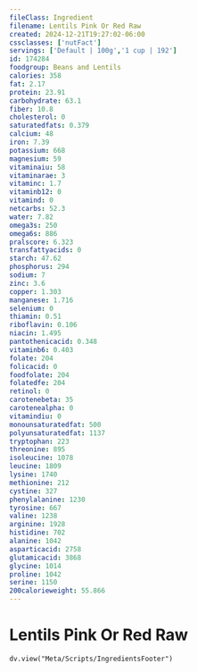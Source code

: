 ```yaml
---
fileClass: Ingredient
filename: Lentils Pink Or Red Raw
created: 2024-12-21T19:27:02-06:00
cssclasses: ['nutFact']
servings: ['Default | 100g','1 cup | 192']
id: 174284
foodgroup: Beans and Lentils
calories: 358
fat: 2.17
protein: 23.91
carbohydrate: 63.1
fiber: 10.8
cholesterol: 0
saturatedfats: 0.379
calcium: 48
iron: 7.39
potassium: 668
magnesium: 59
vitaminaiu: 58
vitaminarae: 3
vitaminc: 1.7
vitaminb12: 0
vitamind: 0
netcarbs: 52.3
water: 7.82
omega3s: 250
omega6s: 886
pralscore: 6.323
transfattyacids: 0
starch: 47.62
phosphorus: 294
sodium: 7
zinc: 3.6
copper: 1.303
manganese: 1.716
selenium: 0
thiamin: 0.51
riboflavin: 0.106
niacin: 1.495
pantothenicacid: 0.348
vitaminb6: 0.403
folate: 204
folicacid: 0
foodfolate: 204
folatedfe: 204
retinol: 0
carotenebeta: 35
carotenealpha: 0
vitamindiu: 0
monounsaturatedfat: 500
polyunsaturatedfat: 1137
tryptophan: 223
threonine: 895
isoleucine: 1078
leucine: 1809
lysine: 1740
methionine: 212
cystine: 327
phenylalanine: 1230
tyrosine: 667
valine: 1238
arginine: 1928
histidine: 702
alanine: 1042
asparticacid: 2758
glutamicacid: 3868
glycine: 1014
proline: 1042
serine: 1150
200calorieweight: 55.866
---
```


# Lentils Pink Or Red Raw

```dataviewjs
dv.view("Meta/Scripts/IngredientsFooter")
```